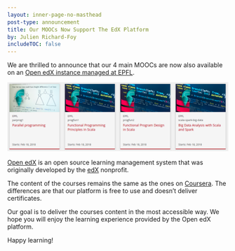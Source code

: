 ```yaml
---
layout: inner-page-no-masthead
post-type: announcement
title: Our MOOCs Now Support The EdX Platform
by: Julien Richard-Foy
includeTOC: false
---
```


We are thrilled to announce that our 4 main MOOCs are now also available
on an [Open edX instance managed at EPFL](https://courseware.epfl.ch).

[![](/resources/img/courseware-scala-moocs.png)](https://courseware.epfl.ch/)

[Open edX](https://open.edx.org) is an open source learning management system that
was originally developed by the [edX](https://edx.org) nonprofit.

The content of the courses remains the same as the ones on
[Coursera](https://www.coursera.org/specializations/scala). The differences
are that our platform is free to use and doesn’t deliver certificates.

Our goal is to deliver the courses content in the most accessible way. We
hope you will enjoy the learning experience provided by the Open edX platform.

Happy learning!
